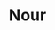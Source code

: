 ---
title:  "Nour"
metadate: "hide"
categories: [ Mentor, Social Media ]
image: "/assets/images/story2.jpg"
---